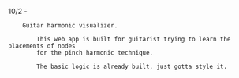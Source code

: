 10/2 - 

		Guitar harmonic visualizer. 

			This web app is built for guitarist trying to learn the placements of nodes
			for the pinch harmonic technique. 

			The basic logic is already built, just gotta style it. 